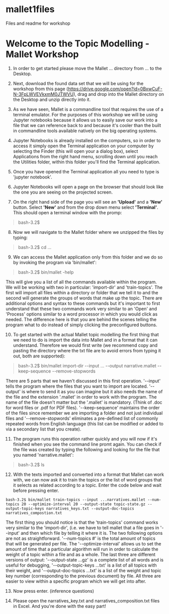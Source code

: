 # mallet1files
Files and readme for workshop

<H1>Welcome to the Topic Modelling - Mallet Workshop</H1>  

1) In order to get started please move the Mallet ... directory from ... to the Desktop.

2) Next, download the found data set that we will be using for the workshop from this page (https://drive.google.com/open?id=0BxwCuF-N-3FpLWVEVkxmM0JTWVU), drag and drop into the Mallet directory on the Desktop and unzip directly into it.

3) As we have seen, Mallet is a commandline tool that requires the use of a terminal emulator. For the purposes of this workshop we will be using Jupyter notebooks because it allows us to easily save our work into a file that we can reference back to and because it's cooler than the built in commandline tools available natively on the big operating systems.

4) Jupyter Notebooks is already installed on the computers, so in order to access it simply open the Terminal application on your computer by selecting the Finder (this will open your a dialog box), select Applications from the right hand menu, scrolling down until you reach the Utilities folder, within this folder you'll find the Terminal application.

5) Once you have opened the Terminal application all you need to type is 'jupyter notebook'. 

6) Jupyter Notebooks will open a page on the browser that should look like the one you are seeing on the projected screen.

7) On the right hand side of the page you will see an <b>'Upload'</b> and a <b>'New'</b> button. Select <b>'New'</b> and from the drop down menu select <b>'Terminal'</b>. This should open a terminal window with the promp:

>bash-3.2$

8) Now we will navigate to the Mallet folder where we unzipped the files by typing:

>bash-3.2$ cd ...

9) We can access the Mallet application only from this folder and we do so by invoking the program via 'bin/mallet':

>bash-3.2$ bin/mallet -help

This will give you a list of all the commands available within the program. We will be working with two in particular:
'import-dir' and 'train-topics'. The first will import all files within a directory or folder that we tell it to and the second will generate the groups of words that make up the topic. There are additional options and syntax to these commands but it's important to first understand that these two commands work very similar to an 'Open' and 'Process'  options similar to a word processor in which you would click as needed. The difference here is that you are behind the scenes telling the program what to do instead of simply clicking the preconfigured buttons.

10) To get started with the actual Mallet topic modelling the first thing that we need to do is import the data into Mallet and in a format that it can understand. Therefore we would first write (we recommend copy and pasting the directory where the txt file are to avoid errors from typing it out, both are supported):

>bash-3.2$ bin/mallet import-dir --input ... --output narrative.mallet --keep-sequence --remove-stopwords

There are 5 parts that we haven't discussed in this first operation. '--input' tells the program where the files that you want to import are located. '--output' is where to send it as you can imagine but it also needs the name of the file and the extension '.mallet' in order to work with the program. The name of the file doesn't matter but the '.mallet' is mandatory. (Think of .doc for word files or .pdf for PDF files). '--keep-sequence' maintains the order of the files since remember we are importing a folder and not just individual files and '--remove-stopwords' eliminates a pre-defined list of commonly repeated words from English language (this list can be modified or added to via a secondary list that you create).  

11) The program runs this operation rather quickly and you will now if it's finished when you see the command line promt again. You can check if the file was created by typing the following and looking for the file that you named 'narrative.mallet':

>bash-3.2$ ls

12) With the texts imported and converted into a format that Mallet can work with, we can now ask it to train the topics or the list of word groups that it selects as related according to a topic. Enter the code below and wait before pressing enter. 

`bash-3.2$ bin/mallet train-topics --input ...narratives.mallet --num-topics 20 --optimize-interval 20 --output-state topic-state.gz --output-topic-keys narratives_keys.txt --output-doc-topics narratives_compostion.txt`

The first thing you should notice is that the 'train-topics' command works very similar to the 'import-dir', (i.e. we have to tell mallet that a file goes in '--input' and then which file by telling it where it is. The two following options are not as straightforward. '--num-topics #' is the total amount of topics that will be generated per file. The '--optimize-interval' allows us to set the amount of time that a particular algorithm will run in order to calculate the weight of a topic within a file and as a whole. The last three are different versions of output: '--output-state ...gz' is a complete list of all words and is useful for debugging, '--output-topic-keys ...txt' is a list of all topics with their weight, and '--output-doc-topics ...txt' is a list of the weight and topic key number (corresponding to the previous document) by file. All three are easier to view within a specific program which we will get into after.  

13) Now press enter. (inference questions)

14) Please open the narratives_key.txt and narratives_composition.txt files in Excel. And you're done with the easy part! <p> 

